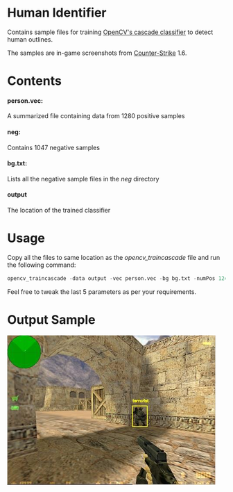 # Human Identifier
Contains sample files for training [OpenCV's cascade classifier](https://docs.opencv.org/3.4/dc/d88/tutorial_traincascade.html) to detect human outlines.

The samples are in-game screenshots from [Counter-Strike](https://en.wikipedia.org/wiki/Counter-Strike) 1.6.

# Contents
#### person.vec:

A summarized file containing data from 1280 positive samples 

#### neg:

Contains 1047 negative samples

#### bg.txt:

Lists all the negative sample files in the _neg_ directory

#### output

The location of the trained classifier

# Usage
Copy all the files to same location as the _opencv_traincascade_ file and run the following command:
```python
opencv_traincascade -data output -vec person.vec -bg bg.txt -numPos 124 -numNeg 1047 -numStages 10 -h 64 -w 64
```
Feel free to tweak the last 5 parameters as per your requirements.

# Output Sample
![output sample](https://github.com/psyclone20/Human-Identifier/blob/master/output/sample.jpg)
